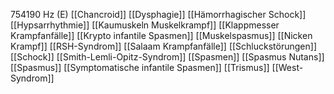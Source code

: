 754190 Hz (E)
[[Chancroid]]
[[Dysphagie]]
[[Hämorrhagischer Schock]]
[[Hypsarrhythmie]]
[[Kaumuskeln Muskelkrampf]]
[[Klappmesser Krampfanfälle]]
[[Krypto infantile Spasmen]]
[[Muskelspasmus]]
[[Nicken Krampf]]
[[RSH-Syndrom]]
[[Salaam Krampfanfälle]]
[[Schluckstörungen]]
[[Schock]]
[[Smith-Lemli-Opitz-Syndrom]]
[[Spasmen]]
[[Spasmus Nutans]]
[[Spasmus]]
[[Symptomatische infantile Spasmen]]
[[Trismus]]
[[West-Syndrom]]